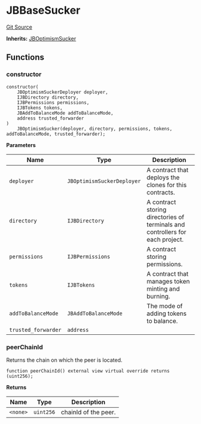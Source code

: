 # JBBaseSucker
[Git Source](https://github.com/Bananapus/nana-suckers/blob/faba69dd26a284c037886fb39a0fe6a34055e8dd/src/JBBaseSucker.sol)

**Inherits:**
[JBOptimismSucker](/docs/dev/v4/api/suckers/JBOptimismSucker.md)


## Functions
### constructor


```solidity
constructor(
    JBOptimismSuckerDeployer deployer,
    IJBDirectory directory,
    IJBPermissions permissions,
    IJBTokens tokens,
    JBAddToBalanceMode addToBalanceMode,
    address trusted_forwarder
)
    JBOptimismSucker(deployer, directory, permissions, tokens, addToBalanceMode, trusted_forwarder);
```
**Parameters**

|Name|Type|Description|
|----|----|-----------|
|`deployer`|`JBOptimismSuckerDeployer`|A contract that deploys the clones for this contracts.|
|`directory`|`IJBDirectory`|A contract storing directories of terminals and controllers for each project.|
|`permissions`|`IJBPermissions`|A contract storing permissions.|
|`tokens`|`IJBTokens`|A contract that manages token minting and burning.|
|`addToBalanceMode`|`JBAddToBalanceMode`|The mode of adding tokens to balance.|
|`trusted_forwarder`|`address`||


### peerChainId

Returns the chain on which the peer is located.


```solidity
function peerChainId() external view virtual override returns (uint256);
```
**Returns**

|Name|Type|Description|
|----|----|-----------|
|`<none>`|`uint256`|chainId of the peer.|


